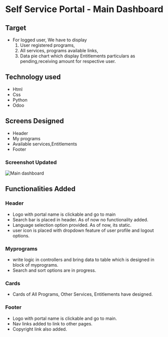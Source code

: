 # Self Service Portal - Main Dashboard

 ## Target 
   - For logged user, We have to display
        1. User registered programs, 
        2. All services, programs available links,
        3. Data pie chart which display Entitlements particulars as pending,receiving amount for respective user.

## Technology used
  - Html
  - Css
  - Python
  - Odoo

## Screens Designed
 - Header
 - My programs
 - Available services,Entitlements
 - Footer
### Screenshot Updated
![Main dashboard](/home/ramakrishna/Desktop/openg2p/openg2p-self-service-portal/G2P-Self-Service-Portal/static/src/img/main.png)
  

## Functionalities Added
  ### Header
   - Logo with portal name is clickable and go to main 
   - Search bar is placed in header. As of now no functionality added.
   - Language selection option provided. As of now, its static.
   - user icon is placed with dropdown feature of user profile and logout options.
  
  ### Myprograms
  - write logic in controllers and bring data to table which is designed in block of myprograms.
  - Search and sort options are in progress.

  ### Cards
  - Cards of All Programs, Other Services, Entitlements have designed.
  ### Footer
  - Logo with portal name is clickable and go to main.
  - Nav links added to link to other pages.
  - Copyright link also added.

  
            